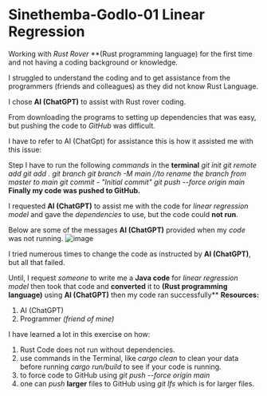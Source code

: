 # Sinethemba-Godlo-01 Linear Regression
Working with *Rust Rover* **(Rust programming language) for the first time and not having a coding background or knowledge.

I struggled to understand the coding and to get assistance from the programmers (friends and colleagues) as they did not know Rust Language.

I chose **AI (ChatGPT)** to assist with Rust rover coding.

From downloading the programs to setting up dependencies that was easy, but pushing the code to *GitHub* was difficult.

I have to refer to AI (ChatGpt) for assistance this is how it assisted me with this issue:

  Step I have to run the following *commands* in the **terminal**
        *git init*
        *git remote add <github url>*
        *git add .*
        *git branch*
        *git branch -M main //to rename the branch from master to main*
        *git commit - "Initial commit"*
        *git push --force origin main*
  **Finally my code was pushed to GitHub.**
  
I requested **AI (ChatGPT)** to assist me with the code for *linear regression model* and gave the *dependencies* to use, but the code could **not run**.

Below are some of the messages **AI (ChatGPT)** provided when my *code* was not running.
  ![image](https://github.com/user-attachments/assets/52aa67e6-29a6-43eb-8ec7-85371e9d75fe)
  
I tried numerous times to change the code as instructed by **AI (ChatGPT)**, but all that failed.

Until, I request *someone* to write me a **Java code** for *linear regression model* then took that code and **converted** it to **(Rust programming language)** using **AI (ChatGPT)**
then my code ran successfully**
**Resources:**
  1. AI (ChatGPT)
  2. Programmer *(friend of mine)*

I have learned a lot in this exercise on how:
  1. Rust Code does not run without dependencies.
  2. use commands in the Terminal, like *cargo clean* to clean your data before running *cargo run/build* to see if your code is running.
  3. to force code to GitHub using *git push --force origin main*
  4. one can *push* **larger** files to GitHub using *git lfs* which is for larger files. 
